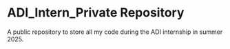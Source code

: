 # ADI_Intern_Private Repository
A public repository to store all my code during the ADI internship in summer 2025.

